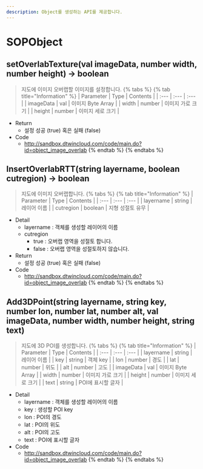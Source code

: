 ```yaml
---
description: Object를 생성하는 API를 제공합니다.
---
```


# SOPObject

## setOverlabTexture\(val imageData, number width, number height\) → boolean
> 지도에 이미지 오버랩할 이미지를 설정합니다.
{% tabs %}
{% tab title="Information" %}
| Parameter | Type | Contents |
| :--- | :--- | :--- |
| imageData | val | 이미지 Byte Array |
| width | number | 이미지 가로 크기 |
| height | number | 이미지 세로 크기 |
* Return
  * 설정 성공 (true) 혹은 실패 (false)
* Code
  * http://sandbox.dtwincloud.com/code/main.do?id=object_image_overlab
{% endtab %}
{% endtabs %}

## InsertOverlabRTT\(string layername, boolean cutregion\) → boolean
> 지도에 이미지 오버랩합니다.
{% tabs %}
{% tab title="Information" %}
| Parameter | Type | Contents |
| :--- | :--- | :--- |
| layername | string | 레이어 이름 |
| cutregion | boolean | 지형 성절토 유무  |
* Detail
  * layername : 객체를 생성할 레이어의 이름
  * cutregion
    * true : 오버랩 영역을 성절토 합니다.
	* false : 오버랩 영역을 성절토하지 않습니다.
* Return
  * 설정 성공 (true) 혹은 실패 (false)
* Code
  * http://sandbox.dtwincloud.com/code/main.do?id=object_image_overlab
{% endtab %}
{% endtabs %}

## Add3DPoint\(string layername, string key, number lon, number lat, number alt, val imageData, number width, number height, string text\)
> 지도에 3D POI를 생성합니다.
{% tabs %}
{% tab title="Information" %}
| Parameter | Type | Contents |
| :--- | :--- | :--- |
| layername | string | 레이어 이름 |
| key | string | 객체 key |
| lon | number | 경도 |
| lat | number | 위도 |
| alt | number | 고도 |
| imageData | val | 이미지 Byte Array |
| width | number | 이미지 가로 크기 |
| height | number | 이미지 세로 크기 |
| text | string | POI에 표시할 글자 |
* Detail
  * layername : 객체를 생성할 레이어의 이름
  * key : 생성할 POI key
  * lon : POI의 경도
  * lat : POI의 위도
  * alt : POI의 고도
  * text : POI에 표시할 글자
* Code
  * http://sandbox.dtwincloud.com/code/main.do?id=object_image_overlab
{% endtab %}
{% endtabs %}